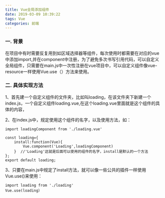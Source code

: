 ```yaml
---
title: Vue全局添加组件
date: 2019-03-09 10:39:22
tags: Vue
categories: 前端
---
```

### 一. 背景  
在项目中有时需要反复用到如区域选择器等组件，每次使用时都需要在对应的vue中添加import,并在component中注册，为了避免多次书写引用代码，可以自定义全局组件，只需要在main.js中一次性注册在vue项目中，可以自定义组件像vue-resource一样使用Vue.use（）方法来使用。
### 二. 具体实现方法  
1、首先建一个自定义组件的文件夹，比如叫loading，在该文件夹下新建一个index.js，一个自定义组件loading.vue,在这个loading.vue里面就是这个组件的具体的内容，

2、在index.js中，规定使用这个组件的名字，以及使用方法，如：
    
    import loadingComponent from './loading.vue'
     
    const loading={
        install:function(Vue){
            Vue.component('Loading',loadingComponent)
        }  //'Loading'这就是后面可以使用的组件的名字，install是默认的一个方法
    };
    export default loading;
3、只要在main.js中规定了install方法，就可以像一些公共的插件一样使用Vue.use()来使用：
 
    import loading from './loading'
    Vue.use(loading）

